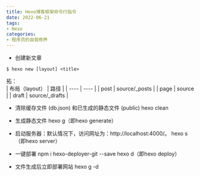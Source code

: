 ```yaml
---
title: Hexo博客框架命令行指令
date: 2022-06-21
tags:
- Hexo
categories:
- 程序员的自我修养
---
```



- 创建新文章
```
$ hexo new [layout] <title>
```
拓：  
|  布局（layout）   | 路径  |
|  ----  | ----  |
| post  | source/_posts |
| page  | source |
| draft  | source/_drafts |


<!--more-->


- 清除缓存文件 (db.json) 和已生成的静态文件 (public)
hexo clean

- 生成静态文件
hexo g（即hexo generate）

- 启动服务器：默认情况下，访问网址为：http://localhost:4000/。
hexo s（即hexo server）

- 一键部署
npm i hexo-deployer-git --save
hexo d（即hexo deploy）

- 文件生成后立即部署网站
hexo g -d